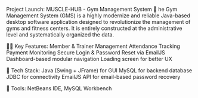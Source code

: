 Project Launch: MUSCLE-HUB - Gym Management System 💪
he Gym Management System (GMS) is a highly modernize and reliable Java-based desktop software application designed to revolutionize the management of gyms and fitness centers. It is entirely constructed at the administrative level and systematically organized the data.

🏋️‍♂️ Key Features:
Member & Trainer Management
Attendance Tracking
Payment Monitoring
Secure Login & Password Reset via EmailJS
Dashboard-based modular navigation
Loading screen for better UX

🔧 Tech Stack:
Java (Swing + JFrame) for GUI
MySQL for backend database
JDBC for connectivity
EmailJS API for email-based password recovery

📂 Tools: NetBeans IDE, MySQL Workbench
